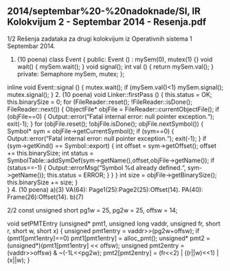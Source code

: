 2014/septembar%20-%20nadoknade/SI, IR Kolokvijum 2 - Septembar 2014 - Resenja.pdf
--------------------------------------------------------------------------------


1/2 
Rešenja zadataka za 
drugi kolokvijum iz Operativnih sistema 1 
Septembar 2014. 
1. (10 poena) 
class Event { 
public: 
  Event () : mySem(0), mutex(1) {} 
  void wait() { mySem.wait(); } 
  void signal(); 
  int val () { return mySem.val(); } 
private: 
  Semaphore mySem, mutex; 
}; 
 
inline void Event::signal () { 
  mutex.wait(); 
  if (mySem.val()<1) mySem.signal(); 
  mutex.signal(); 
} 
2. (10 poena) 
void Linker::firstPass () { 
  this.status = OK; 
  this.binarySize = 0; 
  for (FileReader::reset(); !FileReader::isDone(); FileReader::next()) { 
    ObjectFile* objFile = FileReader::currentObjectFile(); 
    if (objFile==0) { 
      Output::error(“Fatal internal error: null pointer exception.“); 
      exit(-1); 
    } 
    for (objFile.reset(); !objFile.isDone(); objFile.nextSymbol()) { 
      Symbol* sym = objFile->getCurrentSymbol(); 
      if (sym==0) { 
        Output::error(“Fatal internal error: null pointer exception.“); 
        exit(-1); 
      } 
      if (sym->getKind() == Symbol::export) { 
        int offset = sym->getOffset(); 
        offset += this.binarySize; 
        int status =  
          SymbolTable::addSymDef(sym->getName(),offset,objFile->getName()); 
        if (status==-1) { 
          Output::errorMsg(“Symbol %d already defined.“, sym->getName()); 
          this.status = ERROR; 
        } 
      } 
    } 
    int size = objFile->getBinarySize(); 
    this.binarySize += size; 
  }  
} 
4. (10 poena) 
a)(3)    VA(64): Page1(25):Page2(25):Offset(14). 
PA(40): Frame(26):Offset(14). 
b)(7) 

2/2 
const unsigned short pg1w = 25, pg2w = 25, offsw = 14; 
 
void setPMTEntry (unsigned* pmt1, unsigned long vaddr, unsigned fr, 
      short r, short w, short x) { 
  unsigned pmt1entry = vaddr>>(pg2w+offsw); 
  if (pmt1[pmt1entry]==0) 
    pmt1[pmt1entry] = alloc_pmt(); 
  unsigned* pmt2 = (unsigned*)(pmt1[pmt1entry] << offsw); 
  unsigned pmt2entry = (vaddr>>offsw) & ~(-1L<<pg2w); 
  pmt2[pmt2entry] = (fr<<2) | ((r||w)<<1) | (x||w); 
} 